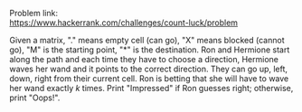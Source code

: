 Problem link: </br>
https://www.hackerrank.com/challenges/count-luck/problem

Given a matrix, "." means empty cell (can go), "X" means blocked (cannot go), "M" is the starting point, "*" is the destination. Ron and Hermione start along the path and each time they have to choose a direction, Hermione waves her wand and it points to the correct direction. They can go up, left, down, right from their current cell. Ron is betting that she will have to wave her wand exactly *k* times. Print "Impressed" if Ron guesses right; otherwise, print "Oops!".